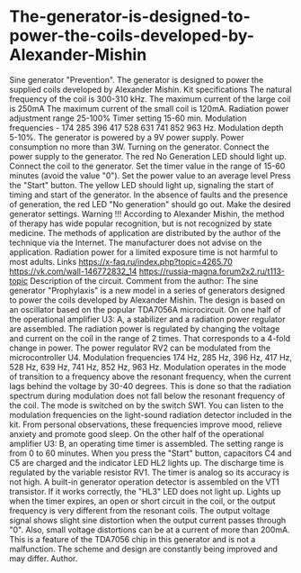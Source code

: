 # The-generator-is-designed-to-power-the-coils-developed-by-Alexander-Mishin
Sine generator "Prevention".    The generator is designed to power the supplied coils developed by Alexander Mishin. Kit specifications The natural frequency of the coil is 300-310 kHz. The maximum current of the large coil is 250mA The maximum current of the small coil is 120mA. Radiation power adjustment range 25-100% Timer setting 15-60 min. Modulation frequencies - 174 285 396 417 528 631 741 852 963 Hz. Modulation depth 5-10%. The generator is powered by a 9V power supply. Power consumption no more than 3W. Turning on the generator.      Connect the power supply to the generator. The red No Generation LED should light up.   Connect the coil to the generator. Set the timer value in the range of 15-60 minutes (avoid the value "0").   Set the power value to an average level    Press the "Start" button. The yellow LED should light up, signaling the start of timing and start of the generator.   In the absence of faults and the presence of generation, the red LED "No generation" should go out.       Make the desired generator settings.  Warning !!!     According to Alexander Mishin, the method of therapy has wide popular recognition, but is not recognized by state medicine.      The methods of application are distributed by the author of the technique via the Internet. The manufacturer does not advise on the application.     Radiation power for a limited exposure time is not harmful to most adults.  Links https://x-faq.ru/index.php?topic=4265.70 https://vk.com/wall-146772832_14 https://russia-magna.forum2x2.ru/t113-topic
Description of the circuit.
Comment from the author:
        The sine generator "Prophylaxis" is a new model in a series of generators designed to power the coils developed by Alexander Mishin.
      The design is based on an oscillator based on the popular TDA7056A microcircuit. On one half of the operational amplifier U3: A, a stabilizer and a radiation power regulator are assembled. The radiation power is regulated by changing the voltage and current on the coil in the range of 2 times. That corresponds to a 4-fold change in power. The power regulator RV2 can be modulated from the microcontroller U4. Modulation frequencies 174 Hz, 285 Hz, 396 Hz, 417 Hz, 528 Hz, 639 Hz, 741 Hz, 852 Hz, 963 Hz. Modulation operates in the mode of transition to a frequency above the resonant frequency, when the current lags behind the voltage by 30-40 degrees. This is done so that the radiation spectrum during modulation does not fall below the resonant frequency of the coil. The mode is switched on by the switch SW1. You can listen to the modulation frequencies on the light-sound radiation detector included in the kit. From personal observations, these frequencies improve mood, relieve anxiety and promote good sleep.
        On the other half of the operational amplifier U3: B, an operating time timer is assembled. The setting range is from 0 to 60 minutes. When you press the "Start" button, capacitors C4 and C5 are charged and the indicator LED HL2 lights up. The discharge time is regulated by the variable resistor RV1. The timer is analog so its accuracy is not high.
       A built-in generator operation detector is assembled on the VT1 transistor. If it works correctly, the "HL3" LED does not light up. Lights up when the timer expires, an open or short circuit in the coil, or the output frequency is very different from the resonant coils.
     The output voltage signal shows slight sine distortion when the output current passes through "0". Also, small voltage distortions can be at a current of more than 200mA. This is a feature of the TDA7056 chip in this generator and is not a malfunction.
The scheme and design are constantly being improved and may differ.
                   Author.

